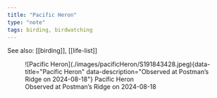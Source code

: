 ```yaml
---
title: "Pacific Heron"
type: "note"
tags: birding, birdwatching
---
```


See also: [[birding]], [[life-list]]


<figure markdown>
  ![Pacific Heron](./images/pacificHeron/S191843428.jpeg){data-title="Pacific Heron" data-description="Observed at Postman’s Ridge on 2024-08-18"}
  <caption>Pacific Heron<br />Observed at Postman’s Ridge on 2024-08-18</caption>
</figure>

